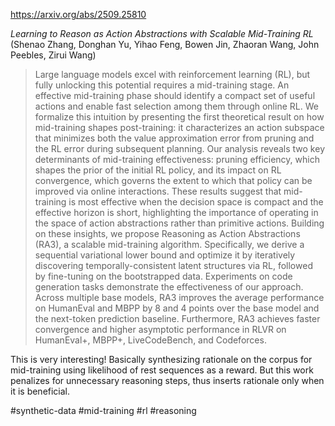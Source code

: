 https://arxiv.org/abs/2509.25810

*Learning to Reason as Action Abstractions with Scalable Mid-Training RL* (Shenao Zhang, Donghan Yu, Yihao Feng, Bowen Jin, Zhaoran Wang, John Peebles, Zirui Wang)

> Large language models excel with reinforcement learning (RL), but fully unlocking this potential requires a mid-training stage. An effective mid-training phase should identify a compact set of useful actions and enable fast selection among them through online RL. We formalize this intuition by presenting the first theoretical result on how mid-training shapes post-training: it characterizes an action subspace that minimizes both the value approximation error from pruning and the RL error during subsequent planning. Our analysis reveals two key determinants of mid-training effectiveness: pruning efficiency, which shapes the prior of the initial RL policy, and its impact on RL convergence, which governs the extent to which that policy can be improved via online interactions. These results suggest that mid-training is most effective when the decision space is compact and the effective horizon is short, highlighting the importance of operating in the space of action abstractions rather than primitive actions. Building on these insights, we propose Reasoning as Action Abstractions (RA3), a scalable mid-training algorithm. Specifically, we derive a sequential variational lower bound and optimize it by iteratively discovering temporally-consistent latent structures via RL, followed by fine-tuning on the bootstrapped data. Experiments on code generation tasks demonstrate the effectiveness of our approach. Across multiple base models, RA3 improves the average performance on HumanEval and MBPP by 8 and 4 points over the base model and the next-token prediction baseline. Furthermore, RA3 achieves faster convergence and higher asymptotic performance in RLVR on HumanEval+, MBPP+, LiveCodeBench, and Codeforces.

<english>
This is very interesting! Basically synthesizing rationale on the corpus for mid-training using likelihood of rest sequences as a reward. But this work penalizes for unnecessary reasoning steps, thus inserts rationale only when it is beneficial.
</english>

#synthetic-data #mid-training #rl #reasoning 